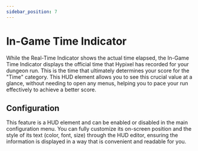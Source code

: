 ```yaml
---
sidebar_position: 7
---
```


# In-Game Time Indicator

While the Real-Time Indicator shows the actual time elapsed, the In-Game Time Indicator displays the official time that Hypixel has recorded for your dungeon run. This is the time that ultimately determines your score for the "Time" category. This HUD element allows you to see this crucial value at a glance, without needing to open any menus, helping you to pace your run effectively to achieve a better score.

## Configuration

This feature is a HUD element and can be enabled or disabled in the main configuration menu. You can fully customize its on-screen position and the style of its text (color, font, size) through the HUD editor, ensuring the information is displayed in a way that is convenient and readable for you.